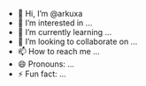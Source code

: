 - 👋 Hi, I’m @arkuxa
- 👀 I’m interested in ...
- 🌱 I’m currently learning ...
- 💞️ I’m looking to collaborate on ...
- 📫 How to reach me ...
- 😄 Pronouns: ...
- ⚡ Fun fact: ...

<!---
arkuxa/arkuxa is a ✨ special ✨ repository because its `README.md` (this file) appears on your GitHub profile.
You can click the Preview link to take a look at your changes.
--->
